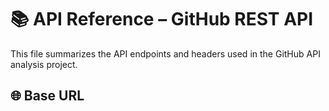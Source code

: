 # 📚 API Reference – GitHub REST API

This file summarizes the API endpoints and headers used in the GitHub API analysis project.

## 🌐 Base URL
